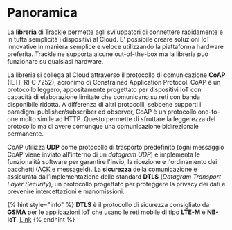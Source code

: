 # Panoramica

La **libreria** di Trackle permette agli sviluppatori di connettere rapidamente e in tutta semplicità i dispositivi al Cloud. E' possibile creare soluzioni IoT innovative in maniera semplice e veloce utilizzando la piattaforma hardware preferita. Trackle ne supporta alcune out-of-the-box ma la libreria può funzionare su qualsiasi hardware.

La libreria si collega al Cloud attraverso il protocollo di comunicazione **CoAP** \(IETF RFC 7252\), acronimo di Constrained Application Protocol. CoAP è un protocollo leggero, appositamente progettato per dispositivi IoT con capacità di elaborazione limitate che comunicano su reti con banda disponibile ridotta. A differenza di altri protocolli, sebbene supporti i paradigmi publisher/subscriber ed observer, CoAP è un protocollo one-to-one molto simile ad HTTP. Questo permette di sfruttare la leggerezza del protocollo ma di avere comunque una comunicazione bidirezionale permanente.

CoAP utilizza **UDP** come protocollo di trasporto predefinito \(ogni messaggio CoAP viene inviato all'interno di un _datagram UDP_\) e implementa le funzionalità software per garantire l'invio, la ricezione e l'ordinamento dei pacchetti \(ACK e messageId\). La **sicurezza** della comunicazione è assicurata dall’implementazione dello standard **DTLS** \(_Datagram Transport Layer Security_\), un protocollo progettato per proteggere la privacy dei dati e prevenire intercettazioni e manomissioni.

{% hint style="info" %}
**DTLS** è il protocollo di sicurezza consigliato da **GSMA** per le applicazioni IoT che usano le reti mobile di tipo **LTE-M** e **NB-IoT**. [Link](https://www.gsma.com/iot/wp-content/uploads/2019/09/Security-Features-of-LTE-M-and-NB-IoT-Networks.pdf)
{% endhint %}



